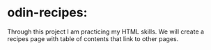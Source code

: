 # odin-recipes:

Through this project I am practicing my HTML skills.
We will create a recipes page with table of contents that link to other pages.